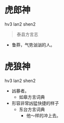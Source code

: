 # 虎郎神
hv3 lan2 shen2
> 泰县方言志
- 鲁莽，气势汹汹的人。

# 虎狼神
hv3 lan2 shen2
+ 凶暴者。
  * 如皋方言词典
+ 形容非常凶猛快捷的样子
  * 东台方言词典
    - 他～样的冲上去。
